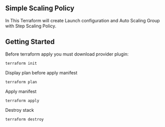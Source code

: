 ## Simple Scaling Policy
In This Terraform will create Launch configuration and Auto Scaling Group with Step Scaling Policy.


## Getting Started

Before terraform apply you must download provider plugin:

```
terraform init
```

Display plan before apply manifest
```
terraform plan
```

Apply manifest
```
terraform apply
```

Destroy stack
```
terraform destroy
```